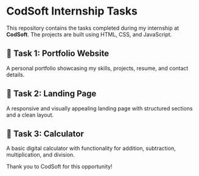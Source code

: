 # CodSoft Internship Tasks

This repository contains the tasks completed during my internship at **CodSoft**. The projects are built using HTML, CSS, and JavaScript.

## 🔹 Task 1: Portfolio Website
A personal portfolio showcasing my skills, projects, resume, and contact details.

## 🔹 Task 2: Landing Page
A responsive and visually appealing landing page with structured sections and a clean layout.

## 🔹 Task 3: Calculator
A basic digital calculator with functionality for addition, subtraction, multiplication, and division.

Thank you to CodSoft for this opportunity!
